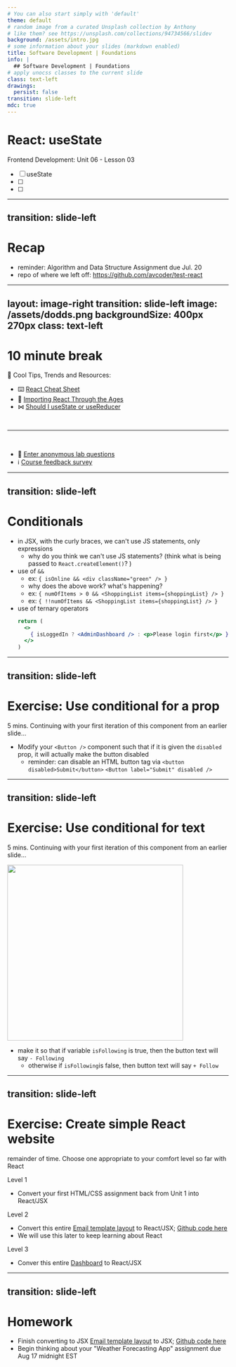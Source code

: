 ```yaml
---
# You can also start simply with 'default'
theme: default
# random image from a curated Unsplash collection by Anthony
# like them? see https://unsplash.com/collections/94734566/slidev
background: /assets/intro.jpg
# some information about your slides (markdown enabled)
title: Software Development | Foundations
info: |
  ## Software Development | Foundations
# apply unocss classes to the current slide
class: text-left
drawings:
  persist: false
transition: slide-left
mdc: true
---
```


# React: useState 
Frontend Development: Unit 06 - Lesson 03

- [ ] useState
- [ ] 
- [ ] 

<div class="abs-br m-6 text-xl">
  <a href="https://github.com/slidevjs/slidev" target="_blank" class="slidev-icon-btn">
    <carbon:logo-github />
  </a>
</div>

<!--
-->

---
transition: slide-left
---

# Recap

- reminder: Algorithm and Data Structure Assignment due Jul. 20 
- repo of where we left off: https://github.com/avcoder/test-react


---
layout: image-right
transition: slide-left
image: /assets/dodds.png
backgroundSize: 400px 270px
class: text-left
---

# 10 minute break

🍦 Cool Tips, Trends and Resources:

- ⌨️ [React Cheat Sheet](https://zerotomastery.io/cheatsheets/react-cheat-sheet/)
- 🧊 [Importing React Through the Ages](https://www.epicreact.dev/importing-react-through-the-ages)
- ⋈ [Should I useState or useReducer](https://kentcdodds.com/blog/should-i-usestate-or-usereducer)



<br>
<hr>
<br>

- 🧪 [Enter anonymous lab questions](https://docs.google.com/forms/d/e/1FAIpQLSevvGARdHQikso-uLqFCO481MABKE5HofuSrlzEPMNQ2ZLykw/viewform?usp=dialog)
- ℹ️ [Course feedback survey](https://circuitstream.typeform.com/to/ZoyYk7px#course_id=SoftwareAN&instructor=9514)

---
transition: slide-left
---

# Conditionals

- in JSX, with the curly braces, we can't use JS statements, only expressions
  - why do you think we can't use JS statements?  (think what is being passed to `React.createElement()`? )
- use of `&&` 
  - ex: `{ isOnline && <div className="green" /> }`
  - why does the above work?  what's happening?
  - ex: `{ numOfItems > 0 && <ShoppingList items={shoppingList} /> }`
  - ex: `{ !!numOfItems && <ShoppingList items={shoppingList} /> }`
- use of ternary operators
  ```jsx
  return (
    <>
      { isLoggedIn ? <AdminDashboard /> : <p>Please login first</p> }
    </>
  )
  ```

---
transition: slide-left
---

# Exercise: Use conditional for a prop
5 mins. Continuing with your first iteration of this component from an earlier slide...

- Modify your `<Button />` component such that if it is given the `disabled` prop, it will actually make the button disabled
   - reminder: can disable an HTML button tag via `<button disabled>Submit</button>`
`<Button label="Submit" disabled />`

---
transition: slide-left
---

# Exercise: Use conditional for text
5 mins. Continuing with your first iteration of this component from an earlier slide...

<img src="/assets/inbox.png" style="width: 400px" />

- make it so that if variable `isFollowing` is true, then the button text will say `- Following`
   - otherwise if `isFollowing`is false, then button text will say `+ Follow`


---
transition: slide-left
---

# Exercise: Create simple React website
remainder of time.  Choose one appropriate to your comfort level so far with React

Level 1
- Convert your first HTML/CSS assignment back from Unit 1 into React/JSX

Level 2
- Convert this entire [Email template layout](https://pure-css.github.io/layouts/email/) to React/JSX; [Github code here](https://github.com/pure-css/pure/tree/main/site/static/layouts/email)
- We will use this later to keep learning about React

Level 3
- Conver this entire [Dashboard](https://assets.justinmind.com/wp-content/uploads/2020/02/dashboard-design-example-hcare.png) to React/JSX

---
transition: slide-left
---

# Homework

- Finish converting to JSX [Email template layout](https://pure-css.github.io/layouts/email/) to JSX; [Github code here](https://github.com/pure-css/pure/tree/main/site/static/layouts/email)
- Begin thinking about your "Weather Forecasting App" assignment due Aug 17 midnight EST
